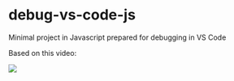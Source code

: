 # debug-vs-code-js
Minimal project in Javascript prepared for debugging in VS Code


Based on this video:

[![](http://img.youtube.com/vi/bVAhNaxBEjM/0.jpg)](http://www.youtube.com/watch?v=bVAhNaxBEjM "")
